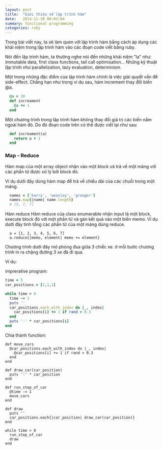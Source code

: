 ```yaml
---
layout: post
title:  "Giới thiệu về lập trình hàm"
date:   2014-11-30 00:03:04
summary: functional programming 
categories: ruby
---
```


Trong bài viết nay, ta sẽ làm quen với lập trình hàm bằng cách áp dụng các khái niệm trong lập trình hàm vào các đoạn code viết bằng ruby.

Nói đến lập trình hàm, ta thường nghe nói đến những khái niệm "lạ" như: immutable data, first class functions, tail call optimisation... Những kỹ thuật lập trình như parallelization, lazy evaluation, determinism.

Một trong những đặc điểm của lập trình hàm chính là việc giải quyết vấn đề side-effect. Chẳng hạn như trong ví dụ sau, hàm increment thay đổi biến @a.

```ruby
  @a = 10
  def increament
    @a += 1
  end
```

Một chương trình trong lập trình hàm không thay đổi giá trị các biến nằm ngoài hàm đó. Do đó đoạn code trên có thể được viết lại như sau:

```ruby
  def increament(a)
    return a + 1
  end
```

### Map - Reduce

Hàm map của một array object nhận vào một block vả trả về một mảng với các phần tử được xử lý bởi block đó.

Ví dụ dưới đây dùng hàm map để trả về chiều dài của các chuỗi trong một mảng.

```ruby
  names = ['harry', 'weasley', 'granger']
  names.map{|name| name.length}
  # [5, 7, 7]
```

Hàm reduce
Hàm reduce của class enumerable nhận input là một block, execute block đó với một phần tử và gán kết quả vào một biến memo.
Ví dụ dưới đây tính tổng các phẩn tử của một mảng dùng reduce.

```
  a = [1, 2, 3, 4, 5, 6, 7]
  a.reduce{|memo, element| memo += element}
```

Chương trình dưới đây mô phỏng đua giữa 3 chiếc xe. ở mỗi bước chương trình in ra chặng đường 3 xe đã đi qua.

Ví dụ:

imprerative program:

```ruby
time = 5
car_positions = [1,1,1]

while time > 0
  time -= 1
  puts ''
  car_positions.each_with_index do |_, index|
    car_positions[i] += 1 if rand > 0.3 
  end
  puts '-' * car_positions[i]
end
```

Chia thành function:

```
def move_cars
  @car_positions.each_with_index do |_, index|
    @car_positions[i] += 1 if rand > 0.3 
  end
end

def draw_car(car_position)
  puts '-' * car_position
end

def run_step_of_car
  @time -= 1
  move_cars
end

def draw
  puts ''
  car_positions.each{|car_position| draw_car(car_position)}
end

while time > 0
  run_step_of_car
  draw
end
```
